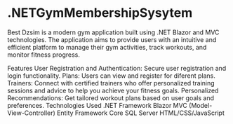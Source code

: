 # .NETGymMembershipSysytem
 
Best Dzsim is a modern gym application built using .NET Blazor and MVC technologies. The application aims to provide users with an intuitive and efficient platform to manage their gym activities, track workouts, and monitor fitness progress.

Features
User Registration and Authentication: Secure user registration and login functionality.
Plans: Users can view and register for diferent plans.
Trainers: Connect with certified trainers who offer personalized training sessions and advice to help you achieve your fitness goals.
Personalized Recommendations: Get tailored workout plans based on user goals and preferences.
Technologies Used
.NET Framework
Blazor
MVC (Model-View-Controller)
Entity Framework Core
SQL Server
HTML/CSS/JavaScript

